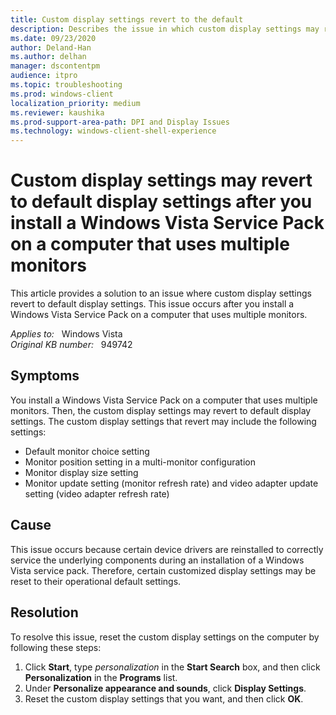 ```yaml
---
title: Custom display settings revert to the default
description: Describes the issue in which custom display settings may revert to default display settings. This issue occurs when some device drivers are reinstalled to service the underlying components during installation of a Windows Vista service pack.
ms.date: 09/23/2020
author: Deland-Han
ms.author: delhan
manager: dscontentpm
audience: itpro
ms.topic: troubleshooting
ms.prod: windows-client
localization_priority: medium
ms.reviewer: kaushika
ms.prod-support-area-path: DPI and Display Issues
ms.technology: windows-client-shell-experience
---
```

# Custom display settings may revert to default display settings after you install a Windows Vista Service Pack on a computer that uses multiple monitors

This article provides a solution to an issue where custom display settings revert to default display settings. This issue occurs after you install a Windows Vista Service Pack on a computer that uses multiple monitors.

_Applies to:_ &nbsp; Windows Vista  
_Original KB number:_ &nbsp; 949742

## Symptoms

You install a Windows Vista Service Pack on a computer that uses multiple monitors. Then, the custom display settings may revert to default display settings. The custom display settings that revert may include the following settings:

- Default monitor choice setting
- Monitor position setting in a multi-monitor configuration
- Monitor display size setting
- Monitor update setting (monitor refresh rate) and video adapter update setting (video adapter refresh rate)

## Cause

This issue occurs because certain device drivers are reinstalled to correctly service the underlying components during an installation of a Windows Vista service pack. Therefore, certain customized display settings may be reset to their operational default settings.

## Resolution

To resolve this issue, reset the custom display settings on the computer by following these steps:

1. Click **Start**, type *personalization* in the **Start Search** box, and then click **Personalization** in the **Programs** list.
2. Under **Personalize appearance and sounds**, click **Display Settings**.
3. Reset the custom display settings that you want, and then click **OK**.
